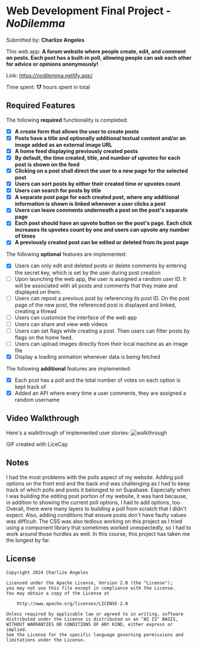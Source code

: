 # Web Development Final Project - *NoDilemma*

Submitted by: **Charlize Angeles**

This web app: **A forum website where people create, edit, and comment on posts. Each post has a built-in poll, allowing people can ask each other for advice or opinions anonymously!**

Link: https://nodilemma.netlify.app/

Time spent: **17** hours spent in total

## Required Features

The following **required** functionality is completed:

- [X] **A create form that allows the user to create posts**
- [X] **Posts have a title and optionally additional textual content and/or an image added as an external image URL**
- [X] **A home feed displaying previously created posts**
- [X] **By default, the time created, title, and number of upvotes for each post is shown on the feed**
- [X] **Clicking on a post shall direct the user to a new page for the selected post**
- [X] **Users can sort posts by either their created time or upvotes count**
- [X] **Users can search for posts by title**
- [X] **A separate post page for each created post, where any additional information is shown is linked whenever a user clicks a post**
- [X] **Users can leave comments underneath a post on the post's separate page**
- [X] **Each post should have an upvote button on the post's page. Each click increases its upvotes count by one and users can upvote any number of times**
- [X] **A previously created post can be edited or deleted from its post page**

The following **optional** features are implemented:

- [X] Users can only edit and deleted posts or delete comments by entering the secret key, which is set by the user during post creation
- [ ] Upon launching the web app, the user is assigned a random user ID. It will be associated with all posts and comments that they make and displayed on them.
- [ ] Users can repost a previous post by referencing its post ID. On the post page of the new post, the referenced post is displayed and linked, creating a thread
- [ ] Users can customize the interface of the web app
- [ ] Users can share and view web videos
- [ ] Users can set flags while creating a post. Then users can filter posts by flags on the home feed.
- [ ] Users can upload images directly from their local machine as an image file
- [X] Display a loading animation whenever data is being fetched

The following **additional** features are implemented:

* [X] Each post has a poll and the total number of votes on each option is kept track of
* [X] Added an API where every time a user comments, they are assigned a random username

## Video Walkthrough

Here's a walkthrough of implemented user stories:
![walkthrough](https://github.com/charlilize/no-dilemma/assets/148724296/98d988dc-4b78-4caa-91c3-722e627a3a94)

GIF created with LiceCap 

## Notes

I had the most problems with the polls aspect of my website. Adding poll options on the front end and the back end was challenging as I had to keep track of which polls and posts it belonged to on Supabase. Especially when I was building the editing post portion of my website, it was hard because, in addition to showing the current poll options, I had to add options, too. Overall, there were many layers to building a poll from scratch that I didn't expect. Also, adding conditions that ensure posts don't have faulty values was difficult. The CSS was also tedious working on this project as I tried using a component library that sometimes worked unexpectedly, so I had to work around those hurdles as well. In this course, this project has taken me the longest by far.

## License

    Copyright 2024 Charlize Angeles

    Licensed under the Apache License, Version 2.0 (the "License");
    you may not use this file except in compliance with the License.
    You may obtain a copy of the License at

        http://www.apache.org/licenses/LICENSE-2.0

    Unless required by applicable law or agreed to in writing, software
    distributed under the License is distributed on an "AS IS" BASIS,
    WITHOUT WARRANTIES OR CONDITIONS OF ANY KIND, either express or implied.
    See the License for the specific language governing permissions and
    limitations under the License.
